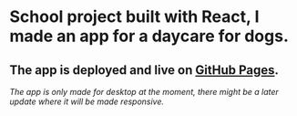 # School project built with React, I made an app for a daycare for dogs.

## The app is deployed and live on [GitHub Pages](https://emmeline-mutka.github.io/hundkojan/#/).

<i>The app is only made for desktop at the moment, there might be a later update where it will be made responsive.</i>
